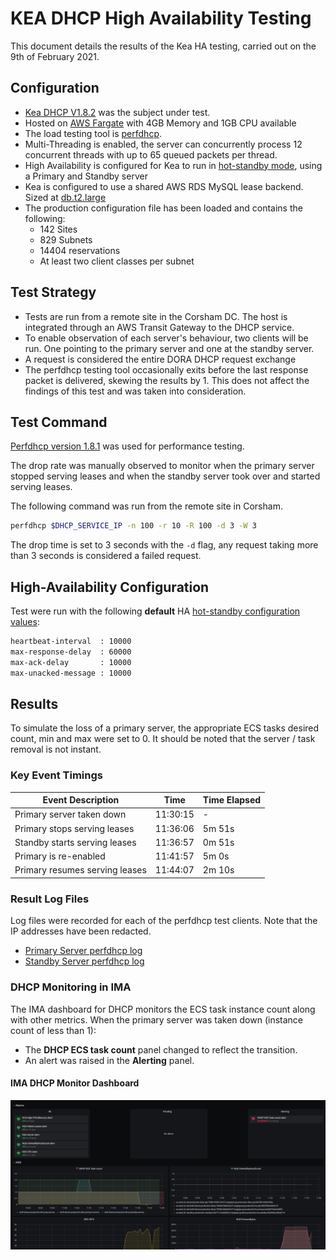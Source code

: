 # KEA DHCP High Availability Testing

This document details the results of the Kea HA testing, carried out on the 9th of February 2021.

## Configuration

- [Kea DHCP V1.8.2](https://github.com/ministryofjustice/staff-device-dhcp-server/blob/main/dhcp-service/Dockerfile) was the subject under test.
- Hosted on [AWS Fargate](https://aws.amazon.com/fargate/) with 4GB Memory and 1GB CPU available
- The load testing tool is [perfdhcp](https://kea.readthedocs.io/en/kea-1.8.2/man/perfdhcp.8.html).
- Multi-Threading is enabled, the server can concurrently process 12 concurrent threads with up to 65 queued packets per thread.
- High Availability is configured for Kea to run in [hot-standby mode](https://kea.readthedocs.io/en/kea-1.8.2/arm/hooks.html#hot-standby-configuration), using a Primary and Standby server
- Kea is configured to use a shared AWS RDS MySQL lease backend. Sized at [db.t2.large](https://aws.amazon.com/rds/instance-types/)
- The production configuration file has been loaded and contains the following:
  - 142 Sites
  - 829 Subnets
  - 14404 reservations
  - At least two client classes per subnet

## Test Strategy

- Tests are run from a remote site in the Corsham DC. The host is integrated through an AWS Transit Gateway to the DHCP service.
- To enable observation of each server's behaviour, two clients will be run. One pointing to the primary server and one at the standby server.
- A request is considered the entire DORA DHCP request exchange
- The perfdhcp testing tool occasionally exits before the last response packet is delivered, skewing the results by 1. This does not affect the findings of this test and was taken into consideration.

## Test Command

[Perfdhcp version 1.8.1](https://kea.readthedocs.io/en/kea-1.8.2/man/perfdhcp.8.html) was used for performance testing. 

The drop rate was manually observed to monitor when the primary server stopped serving leases and when the standby server took over and started serving leases.

The following command was run from the remote site in Corsham.

```sh
perfdhcp $DHCP_SERVICE_IP -n 100 -r 10 -R 100 -d 3 -W 3
```

The drop time is set to 3 seconds with the `-d` flag, any request taking more than 3 seconds is considered a failed request.

## High-Availability Configuration

Test were run with the following __default__ HA [hot-standby configuration values](https://kea.readthedocs.io/en/kea-1.8.2/arm/hooks.html#hot-standby-configuration):

```bash
heartbeat-interval  : 10000 
max-response-delay  : 60000 
max-ack-delay       : 10000
max-unacked-message : 10000
```

## Results

To simulate the loss of a primary server, the appropriate ECS tasks desired count, min and max were set to 0. It should be noted that the server / task removal is not instant.

### Key Event Timings

| Event Description            | Time     | Time Elapsed |
|------------------------------|----------|--------------|
|Primary server taken down     | 11:30:15 | -            |
|Primary stops serving leases  | 11:36:06 | 5m 51s       |
|Standby starts serving leases | 11:36:57 | 0m 51s       |
|Primary is re-enabled         | 11:41:57 | 5m 0s        |
|Primary resumes serving leases| 11:44:07 | 2m 10s       |

### Result Log Files

Log files were recorded for each of the perfdhcp test clients. Note that the IP addresses have been redacted.

- [Primary Server perfdhcp log](./primary-results.txt)
- [Standby Server perfdhcp log](./standby-results.txt)

### DHCP Monitoring in IMA

The IMA dashboard for DHCP monitors the ECS task instance count along with other metrics. When the primary server was taken down (instance count of less than 1):

- The __DHCP ECS task count__ panel changed to reflect the transition.
- An alert was raised in the __Alerting__ panel.

#### IMA DHCP Monitor Dashboard

![AWS ECS Task Instance](./images/high-availability-testing/dashboard-alerting-alarm.png)
